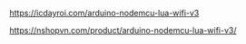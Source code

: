 <!-- Cài đặt để nạp được code Arduino vào ESP -->
https://icdayroi.com/arduino-nodemcu-lua-wifi-v3

<!-- Ví dụ để sử dụng -->
https://nshopvn.com/product/arduino-nodemcu-lua-wifi-v3/